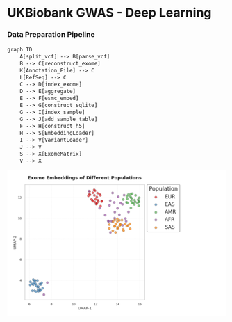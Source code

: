 # UKBiobank GWAS - Deep Learning


### Data Preparation Pipeline


```mermaid
graph TD
    A[split_vcf] --> B[parse_vcf]
    B --> C[reconstruct_exome]
    K[Annotation_File] --> C
    L[RefSeq] --> C
    C --> D[index_exome]
    D --> E[aggregate]
    E --> F[esmc_embed]
    E --> G[construct_sqlite]
    G --> I[index_sample]
    G --> J[add_sample_table]
    F --> H[construct_h5]
    H --> S[EmbeddingLoader]
    I --> V[VariantLoader]
    J --> V
    S --> X[ExomeMatrix]
    V --> X

```
![Figure 1](./notebooks/WeAreAfricans.png)
